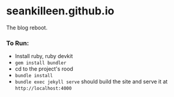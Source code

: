 seankilleen.github.io
=====================

The blog reboot.

### To Run:
* Install ruby, ruby devkit
* `gem install bundler`
* cd to the project's rood
* `bundle install`
* `bundle exec jekyll serve` should build the site and serve it at `http://localhost:4000`
